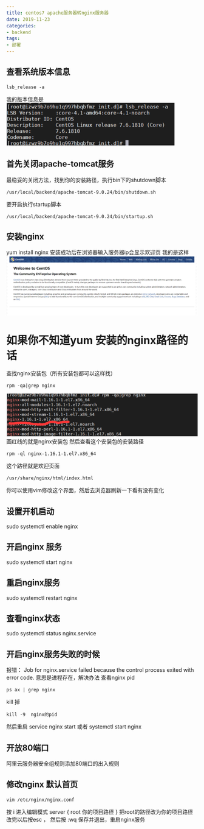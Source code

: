 ```yaml
---
title: centos7 apache服务器转nginx服务器  
date: 2019-11-23
categories: 
- backend
tags:
- 部署
---
```

## 查看系统版本信息
```
lsb_release -a
```
我的版本信息是
![version](../images/version.png)
## 首先关闭apache-tomcat服务
最稳妥的关闭方法，找到你的安装路径，执行bin下的shutdown脚本
```
/usr/local/backend/apache-tomcat-9.0.24/bin/shutdown.sh
```
要开启执行startup脚本
```
/usr/local/backend/apache-tomcat-9.0.24/bin/startup.sh
```
## 安装nginx
yum install nginx
安装成功后在浏览器输入服务器ip会显示欢迎页
我的是这样
![welcome](../images/nginx_welcome.png)
# 如果你不知道yum 安装的nginx路径的话
查找nginx安装包（所有安装包都可以这样找）
```
rpm -qa|grep nginx
```
![package](../images/nginx_package.png)
画红线的就是nginx安装包
然后查看这个安装包的安装路径
```
rpm -ql nginx-1.16.1-1.el7.x86_64
```
这个路径就是欢迎页面
```
/usr/share/nginx/html/index.html
```
你可以使用vim修改这个界面，然后去浏览器刷新一下看有没有变化

## 设置开机启动
sudo systemctl enable nginx

## 开启nginx 服务
sudo systemctl start nginx
## 重启nginx服务
sudo systemctl restart nginx
## 查看nginx状态
sudo systemctl status nginx.service

## 开启nginx服务失败的时候
报错： Job for nginx.service failed because the control process exited with error code.
意思是进程存在，解决办法
查看nginx pid  
```
ps ax | grep nginx
```
kill 掉
```
kill -9  nginx的pid
```
然后重启
service nginx start 或者 systemctl start nginx

## 开放80端口
阿里云服务器安全组规则添加80端口的出入规则

## 修改nginx 默认首页
```
vim /etc/nginx/nginx.conf
```
按 i 进入编辑模式
server {
    root 你的项目路径
}
把root的路径改为你的项目路径
改完以后按esc ， 然后按 :wq  保存并退出，重启nginx服务


